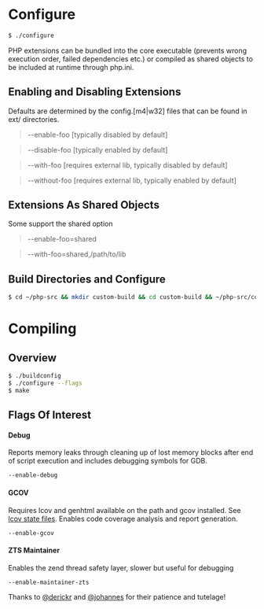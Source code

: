 Configure
=========

```sh
$ ./configure
```

PHP extensions can be bundled into the core executable (prevents wrong execution order, failed dependencies etc.) or compiled as shared objects to be included at runtime through php.ini.

Enabling and Disabling Extensions
---------------------------------

Defaults are determined by the config.[m4|w32] files that can be found in ext/<name> directories.

> --enable-foo [typically disabled by default]

> --disable-foo [typically enabled by default]

> --with-foo [requires external lib, typically disabled by default]

> --without-foo [requires external lib, typically enabled by default]

Extensions As Shared Objects
----------------------------

Some support the shared option

> --enable-foo=shared

> --with-foo=shared,/path/to/lib

Build Directories and Configure
-------------------------------

```sh
$ cd ~/php-src && mkdir custom-build && cd custom-build && ~/php-src/configure --my-flags
```

Compiling
=========

Overview
--------

```sh
$ ./buildconfig
$ ./configure --flags
$ make
```

Flags Of Interest
-----------------

#### Debug

Reports memory leaks through cleaning up of lost memory blocks after end of script execution and includes debugging symbols for GDB.

````
--enable-debug
````

#### GCOV

Requires lcov and genhtml available on the path and gcov installed. See [lcov state files](../salt/roots/salt/dev/lcov/init.sls). Enables code coverage analysis and report generation.

````
--enable-gcov
````

#### ZTS Maintainer

Enables the zend thread safety layer, slower but useful for debugging

````
--enable-maintainer-zts
````

Thanks to [@derickr](https://github.com/derickr) and [@johannes](https://github.com/johannes) for their patience and tutelage!
